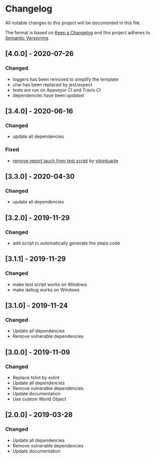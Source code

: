 # Changelog

All notable changes to this project will be documented in this file.

The format is based on [Keep a Changelog](http://keepachangelog.com/en/1.0.0/)
and this project adheres to [Semantic Versioning](http://semver.org/spec/v2.0.0.html).

## [4.0.0] - 2020-07-26

### Changed

- loggers has been removed to simplify the template
- chai has been replaced by jest/expect
- tests are run on Appveyor CI and Travis CI
- dependencies have been updated

## [3.4.0] - 2020-06-16

### Changed

- update all dependencies

### Fixed

- [remove report lauch from test script](https://github.com/hdorgeval/cucumber-ts-starter/pull/9) by [vitorduarte](https://github.com/vitorduarte)

## [3.3.0] - 2020-04-30

### Changed

- update all dependencies

## [3.2.0] - 2019-11-29

### Changed

- add script to automatically generate the steps code

## [3.1.1] - 2019-11-29

### Changed

- make test script works on Windows
- make debug works on Windows

## [3.1.0] - 2019-11-24

### Changed

- Update all dependencies
- Remove vulnerable dependencies

## [3.0.0] - 2019-11-09

### Changed

- Replace tslint by eslint
- Update all dependencies
- Remove vulnerable dependencies
- Update documentation
- Use custom World Object

## [2.0.0] - 2019-03-28

### Changed

- Update all dependencies
- Remove vulnerable dependencies
- Update documentation
